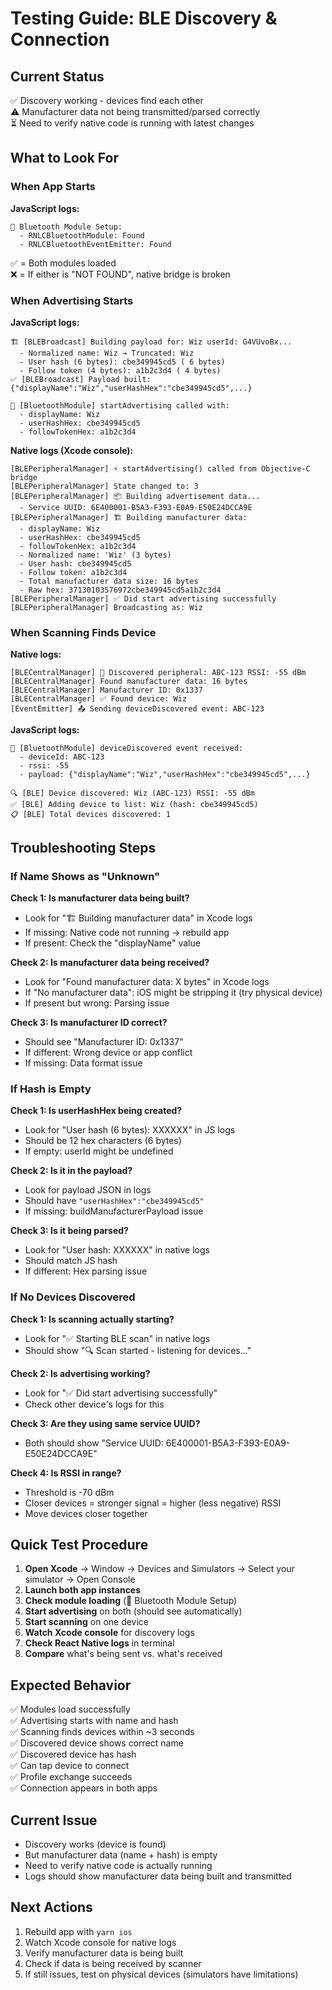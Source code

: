# Testing Guide: BLE Discovery & Connection

## Current Status

✅ Discovery working - devices find each other  
⚠️ Manufacturer data not being transmitted/parsed correctly  
⏳ Need to verify native code is running with latest changes

## What to Look For

### When App Starts

**JavaScript logs:**
```
🔌 Bluetooth Module Setup:
  - RNLCBluetoothModule: Found
  - RNLCBluetoothEventEmitter: Found
```
✅ = Both modules loaded  
❌ = If either is "NOT FOUND", native bridge is broken

### When Advertising Starts

**JavaScript logs:**
```
🏗️ [BLEBroadcast] Building payload for: Wiz userId: G4VUvoBx...
  - Normalized name: Wiz → Truncated: Wiz
  - User hash (6 bytes): cbe349945cd5 ( 6 bytes)
  - Follow token (4 bytes): a1b2c3d4 ( 4 bytes)
✅ [BLEBroadcast] Payload built: {"displayName":"Wiz","userHashHex":"cbe349945cd5",...}

📡 [BluetoothModule] startAdvertising called with:
  - displayName: Wiz
  - userHashHex: cbe349945cd5
  - followTokenHex: a1b2c3d4
```

**Native logs (Xcode console):**
```
[BLEPeripheralManager] ⚡️ startAdvertising() called from Objective-C bridge
[BLEPeripheralManager] State changed to: 3
[BLEPeripheralManager] 📦 Building advertisement data...
  - Service UUID: 6E400001-B5A3-F393-E0A9-E50E24DCCA9E
[BLEPeripheralManager] 🏗️ Building manufacturer data:
  - displayName: Wiz
  - userHashHex: cbe349945cd5
  - followTokenHex: a1b2c3d4
  - Normalized name: 'Wiz' (3 bytes)
  - User hash: cbe349945cd5
  - Follow token: a1b2c3d4
  - Total manufacturer data size: 16 bytes
  - Raw hex: 37130103576972cbe349945cd5a1b2c3d4
[BLEPeripheralManager] ✅ Did start advertising successfully
[BLEPeripheralManager] Broadcasting as: Wiz
```

### When Scanning Finds Device

**Native logs:**
```
[BLECentralManager] 📱 Discovered peripheral: ABC-123 RSSI: -55 dBm
[BLECentralManager] Found manufacturer data: 16 bytes
[BLECentralManager] Manufacturer ID: 0x1337
[BLECentralManager] ✅ Found device: Wiz
[EventEmitter] 📤 Sending deviceDiscovered event: ABC-123
```

**JavaScript logs:**
```
📱 [BluetoothModule] deviceDiscovered event received:
  - deviceId: ABC-123
  - rssi: -55
  - payload: {"displayName":"Wiz","userHashHex":"cbe349945cd5",...}

🔍 [BLE] Device discovered: Wiz (ABC-123) RSSI: -55 dBm
✅ [BLE] Adding device to list: Wiz (hash: cbe349945cd5)
📋 [BLE] Total devices discovered: 1
```

## Troubleshooting Steps

### If Name Shows as "Unknown"

**Check 1: Is manufacturer data being built?**
- Look for "🏗️ Building manufacturer data" in Xcode logs
- If missing: Native code not running → rebuild app
- If present: Check the "displayName" value

**Check 2: Is manufacturer data being received?**
- Look for "Found manufacturer data: X bytes" in Xcode logs
- If "No manufacturer data": iOS might be stripping it (try physical device)
- If present but wrong: Parsing issue

**Check 3: Is manufacturer ID correct?**
- Should see "Manufacturer ID: 0x1337"
- If different: Wrong device or app conflict
- If missing: Data format issue

### If Hash is Empty

**Check 1: Is userHashHex being created?**
- Look for "User hash (6 bytes): XXXXXX" in JS logs
- Should be 12 hex characters (6 bytes)
- If empty: userId might be undefined

**Check 2: Is it in the payload?**
- Look for payload JSON in logs
- Should have `"userHashHex":"cbe349945cd5"`
- If missing: buildManufacturerPayload issue

**Check 3: Is it being parsed?**
- Look for "User hash: XXXXXX" in native logs
- Should match JS hash
- If different: Hex parsing issue

### If No Devices Discovered

**Check 1: Is scanning actually starting?**
- Look for "✅ Starting BLE scan" in native logs
- Should show "🔍 Scan started - listening for devices..."

**Check 2: Is advertising working?**
- Look for "✅ Did start advertising successfully"
- Check other device's logs for this

**Check 3: Are they using same service UUID?**
- Both should show "Service UUID: 6E400001-B5A3-F393-E0A9-E50E24DCCA9E"

**Check 4: Is RSSI in range?**
- Threshold is -70 dBm
- Closer devices = stronger signal = higher (less negative) RSSI
- Move devices closer together

## Quick Test Procedure

1. **Open Xcode** → Window → Devices and Simulators → Select your simulator → Open Console
2. **Launch both app instances**
3. **Check module loading** (🔌 Bluetooth Module Setup)
4. **Start advertising** on both (should see automatically)
5. **Start scanning** on one device
6. **Watch Xcode console** for discovery logs
7. **Check React Native logs** in terminal
8. **Compare** what's being sent vs. what's received

## Expected Behavior

✅ Modules load successfully  
✅ Advertising starts with name and hash  
✅ Scanning finds devices within ~3 seconds  
✅ Discovered device shows correct name  
✅ Discovered device has hash  
✅ Can tap device to connect  
✅ Profile exchange succeeds  
✅ Connection appears in both apps  

## Current Issue

- Discovery works (device is found)
- But manufacturer data (name + hash) is empty
- Need to verify native code is actually running
- Logs should show manufacturer data being built and transmitted

## Next Actions

1. Rebuild app with `yarn ios`
2. Watch Xcode console for native logs
3. Verify manufacturer data is being built
4. Check if data is being received by scanner
5. If still issues, test on physical devices (simulators have limitations)

